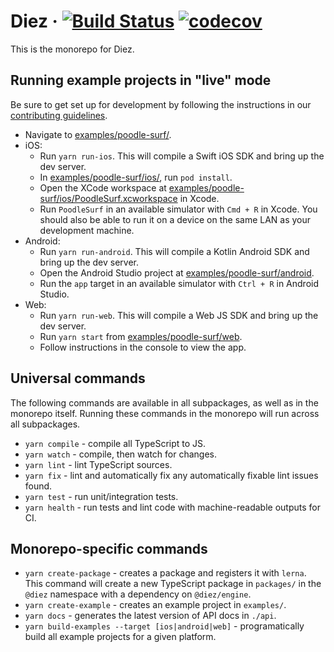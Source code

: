 # Diez &middot; [![Build Status](https://travis-ci.com/diez/diez.svg?token=R7p5y7u83p1oNU4bsu1p&branch=master)](https://travis-ci.com/diez/diez) [![codecov](https://codecov.io/gh/diez/diez/branch/master/graph/badge.svg?token=pgB9U8YLUU)](https://codecov.io/gh/diez/diez)

This is the monorepo for Diez.

## Running example projects in "live" mode

Be sure to get set up for development by following the instructions in our [contributing guidelines](CONTRIBUTING.md).

 - Navigate to [examples/poodle-surf/](examples/poodle-surf).
 - iOS:
   - Run `yarn run-ios`. This will compile a Swift iOS SDK and bring up the dev server.
   - In [examples/poodle-surf/ios/](examples/poodle-surf/ios), run `pod install`.
   - Open the XCode workspace at [examples/poodle-surf/ios/PoodleSurf.xcworkspace](examples/poodle-surf/ios/PoodleSurf.xcworkspace) in Xcode.
   - Run `PoodleSurf` in an available simulator with `Cmd + R` in Xcode. You should also be able to run it on a device on the same LAN as your development machine.
 - Android:
   - Run `yarn run-android`. This will compile a Kotlin Android SDK and bring up the dev server.
   - Open the Android Studio project at [examples/poodle-surf/android](examples/poodle-surf/android).
   - Run the `app` target in an available simulator with `Ctrl + R` in Android Studio.
 - Web:
   - Run `yarn run-web`. This will compile a Web JS SDK and bring up the dev server.
   - Run `yarn start` from [examples/poodle-surf/web](examples/poodle-surf/web).
   - Follow instructions in the console to view the app.

## Universal commands

The following commands are available in all subpackages, as well as in the monorepo itself. Running these commands in the monorepo will run across all subpackages.

 - `yarn compile` - compile all TypeScript to JS.
 - `yarn watch` - compile, then watch for changes.
 - `yarn lint` - lint TypeScript sources.
 - `yarn fix` - lint and automatically fix any automatically fixable lint issues found.
 - `yarn test` - run unit/integration tests.
 - `yarn health` - run tests and lint code with machine-readable outputs for CI.

## Monorepo-specific commands

 - `yarn create-package` - creates a package and registers it with `lerna`. This command will create a new TypeScript package in `packages/` in the `@diez` namespace with a dependency on `@diez/engine`.
 - `yarn create-example` - creates an example project in `examples/`.
 - `yarn docs` - generates the latest version of API docs in `./api`.
 - `yarn build-examples --target [ios|android|web]` - programatically build all example projects for a given platform.
